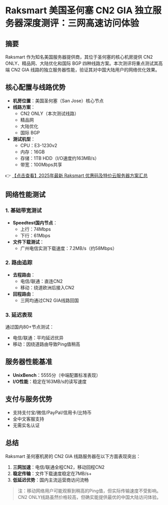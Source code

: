 # Raksmart 美国圣何塞 CN2 GIA 独立服务器深度测评：三网高速访问体验

## 摘要
Raksmart 作为知名美国服务器提供商，其位于圣何塞的核心机房提供 CN2 ONLY、精品网、大陆优化和国际 BGP 四种线路方案。本次测评将重点测试其高端 CN2 GIA 线路的独立服务器性能，验证其对中国大陆用户的网络优化效果。

## 核心配置与线路优势
- **机房位置**：美国圣何塞（San Jose）核心节点
- **线路方案**：
  - CN2 ONLY（本次测试线路）
  - 精品网
  - 大陆优化
  - 国际 BGP
- **测试机型**：
  - CPU：E3-1230v2
  - 内存：16GB
  - 存储：1TB HDD（I/O速度约163MB/s）
  - 带宽：100Mbps共享

👉 [【点击查看】2025年最新 Raksmart 优惠码及特价云服务器方案汇总](https://bit.ly/raksmart)

## 网络性能测试
### 1. 基础带宽测试
- **Speedtest国内节点**：
  - 上行：74Mbps
  - 下行：61Mbps
- **文件下载测试**：
  - 广州电信实测下载速度：7.2MB/s（约58Mbps）

### 2. 路由追踪
- **去程路由**：
  - 电信/联通：直连CN2
  - 移动：绕道欧洲后接入CN2
- **回程路由**：
  - 三网均通过CN2 GIA线路回国

### 3. 延迟表现
通过国内80+节点测试：
- 电信/联通：平均延迟优异
- 移动：因绕道路由导致Ping值稍高

## 服务器性能基准
- **UnixBench**：5555分（中端配置标准表现）
- **I/O性能**：稳定在163MB/s的读写速度

## 支付与服务优势
- 支持支付宝/微信/PayPal/信用卡/比特币
- 全中文客服支持
- 无需实名认证

## 总结
Raksmart 圣何塞机房的 CN2 GIA 线路服务器在以下方面表现突出：
1. **三网加速**：电信/联通全程CN2，移动回程CN2
2. **稳定传输**：文件下载速度稳定在7MB/s+
3. **低延迟优势**：国内主流运营商访问流畅

> 注：移动网络用户可能观察到稍高的Ping值，但实际传输速度不受影响。CN2 ONLY线路虽然价格较高，但确实能提供最优的中国大陆访问体验。